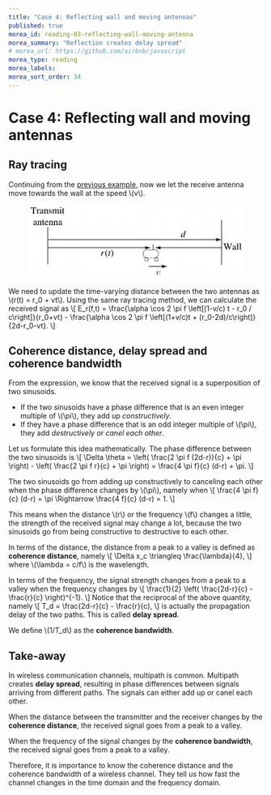 ```yaml
---
title: "Case 4: Reflecting wall and moving antennas"
published: true
morea_id: reading-03-reflecting-wall-moving-antenna
morea_summary: "Reflection creates delay spread"
# morea_url: https://github.com/airbnb/javascript
morea_type: reading
morea_labels:
morea_sort_order: 34
---
```


# Case 4: Reflecting wall and moving antennas

## Ray tracing

Continuing from the [previous example](reading-03-reflecting-wall-fixed-antenna.html), now we let the receive antenna move towards the wall at the speed \\(v\\).

<figure style="text-align: center;">
  <img src="03-reflecting-wall-moving-antenna.png" alt="Moving antennas with a reflecting wall" width="500">
</figure>

We need to update the time-varying distance between the two antennas as \\(r(t) = r_0 + vt\\). Using the same ray tracing method, we can calculate the received signal as
\\[
  E_r(f,t) = \frac{\alpha \cos 2 \pi f \left[(1-v/c) t - r_0 / c\right]}{r_0+vt} - \frac{\alpha \cos 2 \pi f \left[(1+v/c)t + (r_0-2d)/c\right]}{2d-r_0-vt}.
\\]

## Coherence distance, delay spread and coherence bandwidth
From the expression, we know that the received signal is a superposition of two sinusoids. 
* If the two sinusoids have a phase difference that is an even integer multiple of \\(\pi\\), they add up *constructively*. 
* If they have a phase difference that is an odd integer multiple of \\(\pi\\), they add *destructively* or *canel each other*.

Let us formulate this idea mathematically. The phase difference between the two sinusoids is
\\[
  \Delta \theta = \left( \frac{2 \pi f (2d-r)}{c} + \pi \right) - \left( \frac{2 \pi f r}{c} + \pi \right) = \frac{4 \pi f}{c} (d-r) + \pi.
\\]

The two sinusoids go from adding up constructively to canceling each other when the phase difference changes by \\(\pi\\), namely when
\\[
  \frac{4 \pi f}{c} (d-r) = \pi \Rightarrow \frac{4 f}{c} (d-r) = 1.
\\]

This means when the distance \\(r\\) or the frequency \\(f\\) changes a little, the strength of the received signal may change a lot, because the two sinusoids go from being constructive to destructive to each other.

In terms of the distance, the distance from a peak to a valley is defined as **coherence distance**, namely
\\[
  \Delta x_c \triangleq \frac{\lambda}{4},
\\]
where \\(\lambda = c/f\\) is the wavelength. 

In terms of the frequency, the signal strength changes from a peak to a valley when the frequency changes by
\\[
  \frac{1}{2} \left( \frac{2d-r}{c} - \frac{r}{c} \right)^{-1}.
\\]
Notice that the reciprocal of the above quantity, namely
\\[
  T_d = \frac{2d-r}{c} - \frac{r}{c},
\\]
is actually the propagation delay of the two paths. This is called **delay spread**.

We define \\(1/T_d\\) as the **coherence bandwidth**.

## Take-away
In wireless communication channels, multipath is common. Multipath creates **delay spread**, resulting in phase differences between signals arriving from different paths. The signals can either add up or canel each other. 

When the distance between the transmitter and the receiver changes by the **coherence distance**, the received signal goes from a peak to a valley.

When the frequency of the signal changes by the **coherence bandwidth**, the received signal goes from a peak to a valley.

Therefore, it is importance to know the coherence distance and the coherence bandwidth of a wireless channel. They tell us how fast the channel changes in the time domain and the frequency domain.